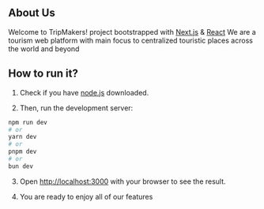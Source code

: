 ## About Us
Welcome to TripMakers! project bootstrapped with [Next.js](https://nextjs.org/) & [React](https://es.react.dev/)
We are a tourism web platform with main focus to centralized touristic places across the world and beyond

## How to run it?

1. Check if you have [node.js](https://nodejs.org/en/download/current) downloaded.

2. Then, run the development server:

```bash
npm run dev
# or
yarn dev
# or
pnpm dev
# or
bun dev
```

3. Open [http://localhost:3000](http://localhost:3000) with your browser to see the result.

4. You are ready to enjoy all of our features


